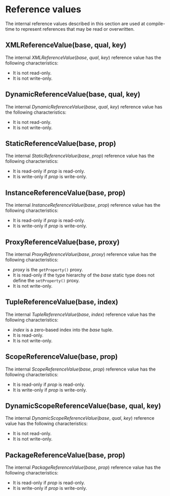 # Reference values

The internal reference values described in this section are used at compile-time to represent references that may be read or overwritten.

## XMLReferenceValue(base, qual, key)

The internal *XMLReferenceValue*(*base*, *qual*, *key*) reference value has the following characteristics:

* It is not read-only.
* It is not write-only.

## DynamicReferenceValue(base, qual, key)

The internal *DynamicReferenceValue*(*base*, *qual*, *key*) reference value has the following characteristics:

* It is not read-only.
* It is not write-only.

## StaticReferenceValue(base, prop)

The internal *StaticReferenceValue*(*base*, *prop*) reference value has the following characteristics:

* It is read-only if *prop* is read-only.
* It is write-only if *prop* is write-only.

## InstanceReferenceValue(base, prop)

The internal *InstanceReferenceValue*(*base*, *prop*) reference value has the following characteristics:

* It is read-only if *prop* is read-only.
* It is write-only if *prop* is write-only.

## ProxyReferenceValue(base, proxy)

The internal *ProxyReferenceValue*(*base*, *proxy*) reference value has the following characteristics:

* *proxy* is the `getProperty()` proxy.
* It is read-only if the type hierarchy of the *base* static type does not define the `setProperty()` proxy.
* It is not write-only.

## TupleReferenceValue(base, index)

The internal *TupleReferenceValue*(*base*, *index*) reference value has the following characteristics:

* *index* is a zero-based index into the *base* tuple.
* It is read-only.
* It is not write-only.

## ScopeReferenceValue(base, prop)

The internal *ScopeReferenceValue*(*base*, *prop*) reference value has the following characteristics:

* It is read-only if *prop* is read-only.
* It is write-only if *prop* is write-only.

## DynamicScopeReferenceValue(base, qual, key)

The internal *DynamicScopeReferenceValue*(*base*, *qual*, *key*) reference value has the following characteristics:

* It is not read-only.
* It is not write-only.

## PackageReferenceValue(base, prop)

The internal *PackageReferenceValue*(*base*, *prop*) reference value has the following characteristics:

* It is read-only if *prop* is read-only.
* It is write-only if *prop* is write-only.